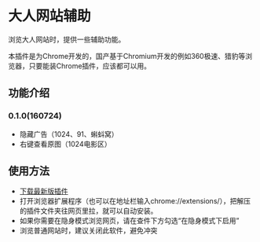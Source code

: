 # 大人网站辅助

浏览大人网站时，提供一些辅助功能。

本插件是为Chrome开发的，国产基于Chromium开发的例如360极速、猎豹等浏览器，只要能装Chrome插件，应该都可以用。

## 功能介绍

### 0.1.0(160724)

* 隐藏广告（1024、91、蝌蚪窝）
* 右键查看原图（1024电影区）

## 使用方法

* [下载最新版插件](https://github.com/ximan/daren/archive/0.1.0.zip)
* 打开浏览器扩展程序（也可以在地址栏输入chrome://extensions/），把解压的插件文件夹往网页里拉，就可以自动安装。
* 如果你需要在隐身模式浏览网页，请在查件下方勾选“在隐身模式下启用”
* 浏览普通网站时，建议关闭此软件，避免冲突